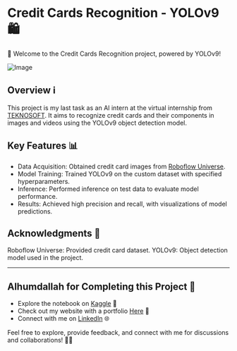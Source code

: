 # Credit Cards Recognition - YOLOv9 🛍️
🚀 Welcome to the Credit Cards Recognition project, powered by YOLOv9!

![Image](https://www.fortunebuilders.com/wp-content/uploads/2021/08/Depositphotos_33718137_s-2019-min.jpg)

## Overview ℹ️
This project is my last task as an AI intern at the virtual internship from [TEKNOSOFT](https://www.linkedin.com/company/teknosoft). It aims to recognize credit cards and their components in images and videos using the YOLOv9 object detection model.

## Key Features 📊
- Data Acquisition: Obtained credit card images from [Roboflow Universe](https://universe.roboflow.com/search?q=visa%20card%20recognition).
- Model Training: Trained YOLOv9 on the custom dataset with specified hyperparameters.
- Inference: Performed inference on test data to evaluate model performance.
- Results: Achieved high precision and recall, with visualizations of model predictions.
  
## Acknowledgments 🙏
Roboflow Universe: Provided credit card dataset.
YOLOv9: Object detection model used in the project.

---

## Alhumdallah for Completing this Project 🤲
- Explore the notebook on [Kaggle]() 🚀
- Check out my website with a portfolio [Here](https://sites.google.com/view/abdelrahman-eldaba110) 🌟
- Connect with me on [LinkedIn](https://www.linkedin.com/in/abdelrahman-eldaba-739805192/) 🌐

Feel free to explore, provide feedback, and connect with me for discussions and collaborations! 🤝🚀
